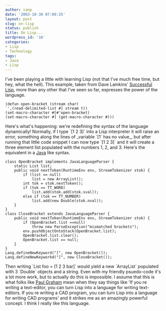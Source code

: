 ```yaml
---
author: ianp
date: '2003-10-30 07:00:35'
layout: post
slug: on-lisp
status: publish
title: On Lisp...
wordpress_id: '16'
categories:
- Lisp
- Technology
tags:
- Java
- Lisp
---
```


I've been playing a little with learning Lisp (not that I've much free
time, but hey, what the hell). This example, taken from Dave Lamkins'
[Successful Lisp](http://www.psg.com/\~dlamkins), more than any other
that I've seen so far, expresses the power of the language.

~~~~ {lang="Lisp" line="1"}
(defun open-bracket (stream char)
`',(read-delimited-list #] stream t))
(set-macro-character #[#'open-bracket)
(set-macro-character #] (get-macro-character #)))
~~~~

Here's what's happening: we're redefining the syntax of the language
dynamically! Normally, if I type \`[1 2 3]\` into a Lisp interpreter it
will raise an error, something along the lines of \_variable \`[1\` has
no value\_, but after running that little code snippet I can now type
\`[1 2 3]\` and it will create a three element list populated with the
numbers 1, 2, and 3. Here's the equivalent in a
[Java](http://java.sun.com) like syntax.

~~~~ {lang="Java" line="1"}
class OpenBracket implements JavaLanguageParser {
    static List list;
    public void nextToken(RuntimeEnv env, StreamTokenizer stok) {
        if (list == null)
            list = new ArrayList();
        int tok = stok.nextToken();
        if (tok == TT_WORD)
            list.add(stok.add(stok.sval));
        else if (tok == TT_NUMBER)
            list.add(new Double(stok.nval));
    }
}
class CloseBracket extends JavaLanguageParser {
    public void nextToken(RuntimeEnv env, StreamTokenizer stok) {
        if (OpenBracket.list ==null)
            throw new ParseException("mismatched brackets");
        env.pushObjectOntoStack(OpenBracket.list);
        OpenBracket.list.clear();
        OpenBracket.list == null;
    }
}
Lang.defineNewKeyword("[", new OpenBracket());
Lang.defineNewKeyworkd("]", new CloseBracket());
~~~~

Then writing \`List foo = [1 2 3 bar]\` would yield a new \`ArrayList\`
populated with 3 \`Double\` objects and a string. Even with my friendly
psuedo-code it's a lot more work, but to actually do this is impossible.
I assume that this is what folks like [Paul
Graham](http://www.paulgraham.com) mean when they say things like 'If
you re writing a text-editor, you can turn Lisp into a language for
writing text-editors. If you re writing a CAD program, you can turn Lisp
into a language for writing CAD programs' and it strikes me as an
amazingly powerful concept. I think I really like this language.
